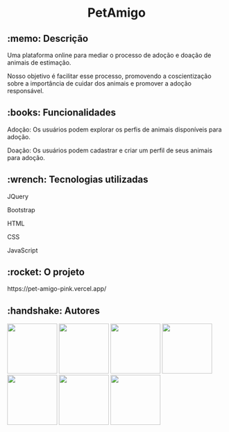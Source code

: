 <h1 align=center> PetAmigo</h1>

<h2>:memo: Descrição</h1>
  <p>Uma plataforma online para mediar o processo de adoção e doação de animais de estimação.</p>
  <p>Nosso objetivo é facilitar esse processo, promovendo a coscientização sobre a importância de cuidar dos animais e promover a adoção responsável.</p>

<h2>:books: Funcionalidades</h1>
<p>Adoção: Os usuários podem explorar os perfis de animais disponíveis para adoção.</p>
Doação: Os usuários podem cadastrar e criar um perfil de seus animais para adoção.

<h2>:wrench: Tecnologias utilizadas</h1>
<p>JQuery</p>
<p>Bootstrap</p>
<p>HTML</p>
<p>CSS</p>
<p>JavaScript</p>

<h2>:rocket: O projeto</h1>
https://pet-amigo-pink.vercel.app/

<h2>:handshake: Autores</h2>
<a href="https://github.com/IsaquePemasi/"><img src="https://avatars.githubusercontent.com/u/76749511?v=4" width=115></a>
<a href="https://github.com/ThyagoGF/"><img src="https://avatars.githubusercontent.com/u/101207161?v=4" width=115></a>
<a href="https://github.com/GustavoSirkis/"><img src="https://avatars.githubusercontent.com/u/67662233?v=4" width=115></a>
<a href="https://github.com/Muriloangeleli/"><img src="https://avatars.githubusercontent.com/u/101616411?v=4" width=115></a>
<a href="https://github.com/alvesdg/"><img src="https://avatars.githubusercontent.com/u/117877167?v=4" width=115></a>
<a href="https://github.com/jnsdavid95/"><img src="https://avatars.githubusercontent.com/u/111385874?v=4" width=115></a>
<a href="https://github.com/epilefotsugua1995/"><img src="https://avatars.githubusercontent.com/u/107443579?v=4" width=115></a>
